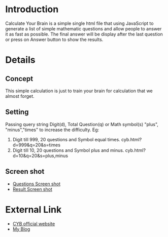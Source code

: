 # Introduction #
Calculate Your Brain is a simple single html file that using JavaScript to generate a list of simple mathematic questions and allow people to answer it as fast as possible. The final answer will be display after the last question or press on Answer button to show the results.



# Details #
## Concept ##
This simple calculation is just to train your brain for calculation that we almost forget.


## Setting ##
Passing query string Digit(d), Total Question(q) or Math symbol(s) "plus", "minus","times" to increase the difficulty.
Eg:
  1. Digit till 999, 20 questions and Symbol equal times. cyb.html?d=999&q=20&s=times
  1. Digit till 10, 20 questions and Symbol plus and minus. cyb.html?d=10&q=20&s=plus,minus


## Screen shot ##
  * [Questions Screen shot](http://hoetat.eflexoft.com/images/questions.png)
  * [Result Screen shot](http://hoetat.eflexoft.com/images/result.png)



# External Link #
  * [CYB official website](http://hoetat.eflexoft.com/cyb.html)
  * [My Blog](http://www.hoetat.com)